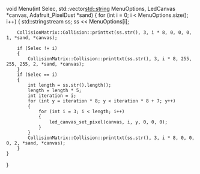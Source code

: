 void Menu(int Selec, std::vector<std::string> MenuOptions, LedCanvas *canvas, Adafruit_PixelDust *sand) 
{
	for (int i = 0; i < MenuOptions.size(); i++)
	{
		std::stringstream ss;
		ss << MenuOptions[i];

		CollisionMatrix::Collision::printtxt(ss.str(), 3, i * 8, 0, 0, 0, 1, *sand, *canvas);

		if (Selec != i)
		{
			CollisionMatrix::Collision::printtxt(ss.str(), 3, i * 8, 255, 255, 255, 2, *sand, *canvas);
		}
		if (Selec == i)
		{
			int length = ss.str().length();
			length = length * 5;
			int iteration = i;
			for (int y = iteration * 8; y < iteration * 8 + 7; y++)
			{
				for (int i = 3; i < length; i++)
				{
					led_canvas_set_pixel(canvas, i, y, 0, 0, 0);
				}
			}
			CollisionMatrix::Collision::printtxt(ss.str(), 3, i * 8, 0, 0, 0, 2, *sand, *canvas);
		}
	}
}
